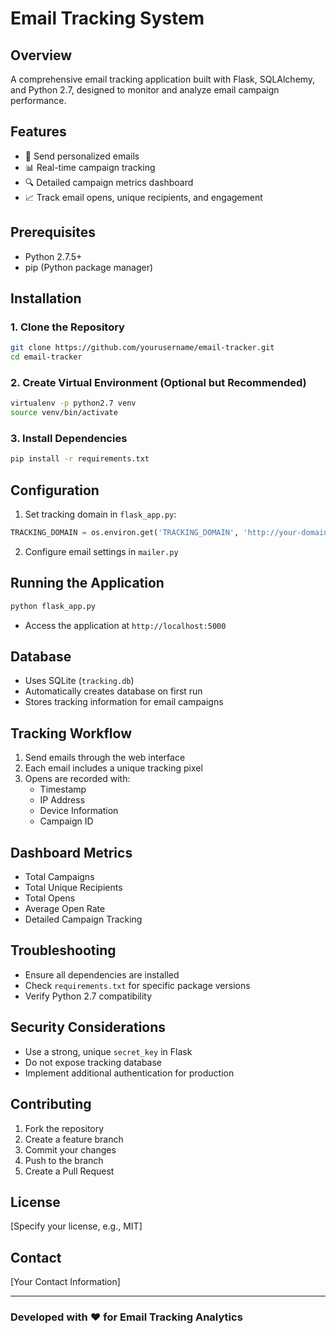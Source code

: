 # Email Tracking System

## Overview
A comprehensive email tracking application built with Flask, SQLAlchemy, and Python 2.7, designed to monitor and analyze email campaign performance.

## Features
- 📧 Send personalized emails
- 📊 Real-time campaign tracking
- 🔍 Detailed campaign metrics dashboard
- 📈 Track email opens, unique recipients, and engagement

## Prerequisites
- Python 2.7.5+
- pip (Python package manager)

## Installation

### 1. Clone the Repository
```bash
git clone https://github.com/yourusername/email-tracker.git
cd email-tracker
```

### 2. Create Virtual Environment (Optional but Recommended)
```bash
virtualenv -p python2.7 venv
source venv/bin/activate
```

### 3. Install Dependencies
```bash
pip install -r requirements.txt
```

## Configuration
1. Set tracking domain in `flask_app.py`:
```python
TRACKING_DOMAIN = os.environ.get('TRACKING_DOMAIN', 'http://your-domain.com')
```

2. Configure email settings in `mailer.py`

## Running the Application
```bash
python flask_app.py
```
- Access the application at `http://localhost:5000`

## Database
- Uses SQLite (`tracking.db`)
- Automatically creates database on first run
- Stores tracking information for email campaigns

## Tracking Workflow
1. Send emails through the web interface
2. Each email includes a unique tracking pixel
3. Opens are recorded with:
   - Timestamp
   - IP Address
   - Device Information
   - Campaign ID

## Dashboard Metrics
- Total Campaigns
- Total Unique Recipients
- Total Opens
- Average Open Rate
- Detailed Campaign Tracking

## Troubleshooting
- Ensure all dependencies are installed
- Check `requirements.txt` for specific package versions
- Verify Python 2.7 compatibility

## Security Considerations
- Use a strong, unique `secret_key` in Flask
- Do not expose tracking database
- Implement additional authentication for production

## Contributing
1. Fork the repository
2. Create a feature branch
3. Commit your changes
4. Push to the branch
5. Create a Pull Request

## License
[Specify your license, e.g., MIT]

## Contact
[Your Contact Information]

---

### Developed with ❤️ for Email Tracking Analytics
